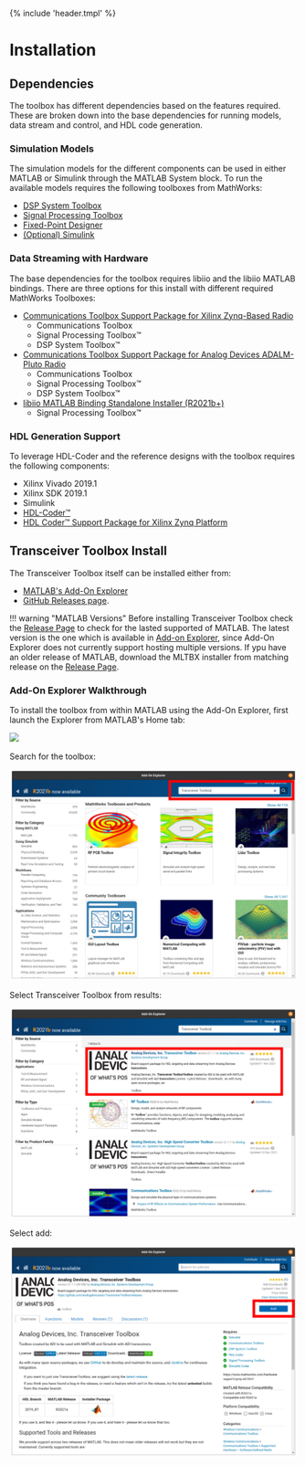 {% include 'header.tmpl' %}
# Installation

## Dependencies

The toolbox has different dependencies based on the features required. These are broken down into the base dependencies for running models, data stream and control, and HDL code generation.

### Simulation Models

The simulation models for the different components can be used in either MATLAB or Simulink through the MATLAB System block. To run the available models requires the following toolboxes from MathWorks:

- [DSP System Toolbox](https://www.mathworks.com/products/dsp-system.html)
- [Signal Processing Toolbox](https://www.mathworks.com/products/signal.html)
- [Fixed-Point Designer](https://www.mathworks.com/products/fixed-point-designer.html)
- [(Optional) Simulink](https://www.mathworks.com/products/simulink.html)


### Data Streaming with Hardware

The base dependencies for the toolbox requires libiio and the libiio MATLAB bindings. There are three options for this install with different required MathWorks Toolboxes:

- [Communications Toolbox Support Package for Xilinx Zynq-Based Radio](https://www.mathworks.com/help/supportpkg/xilinxzynqbasedradio/index.html)
    - Communications Toolbox
    - Signal Processing Toolbox™
    - DSP System Toolbox™
- [Communications Toolbox Support Package for Analog Devices ADALM-Pluto Radio](https://www.mathworks.com/help/supportpkg/plutoradio/index.html)
    - Communications Toolbox
    - Signal Processing Toolbox™
    - DSP System Toolbox™
- [libiio MATLAB Binding Standalone Installer (R2021b+)](https://github.com/mathworks/buildroot/releases/download/mathworks_zynq_R21.2.0/libiio.mlpkginstall)
    - Signal Processing Toolbox™


### HDL Generation Support

To leverage HDL-Coder and the reference designs with the toolbox requires the following components:

- Xilinx Vivado 2019.1
- Xilinx SDK 2019.1
- Simulink
- [HDL-Coder™](https://www.mathworks.com/products/hdl-coder.html)
- [HDL Coder™ Support Package for Xilinx Zynq Platform](https://www.mathworks.com/matlabcentral/fileexchange/40447-hdl-coder-support-package-for-xilinx-zynq-platform)

## Transceiver Toolbox Install

The Transceiver Toolbox itself can be installed either from:

- [MATLAB's Add-On Explorer](https://www.mathworks.com/products/matlab/add-on-explorer.html) 
- [GitHub Releases page](https://github.com/analogdevicesinc/TransceiverToolbox/releases).

!!! warning "MATLAB Versions"
    Before installing Transceiver Toolbox check the [Release Page](https://github.com/analogdevicesinc/TransceiverToolbox/releases) to check for the lasted supported of MATLAB. The latest version is the one which is available in [Add-on Explorer](https://www.mathworks.com/products/matlab/add-on-explorer.html), since Add-On Explorer does not currently support hosting multiple versions. If ypu have an older release of MATLAB, download the MLTBX installer from matching release on the [Release Page](https://github.com/analogdevicesinc/TransceiverToolbox/releases).


### Add-On Explorer Walkthrough

To install the toolbox from within MATLAB using the Add-On Explorer, first launch the Explorer from MATLAB's Home tab:

<img class="screenshot" src="/assets/add_ex.png">

Search for the toolbox:

<!-- ![Add-On Explorer](assets/trx_search_wbox.png) -->
<img class="screenshot" src="../assets/trx_search_wbox.png">

Select Transceiver Toolbox from results:

<!-- ![Add-On Explorer](assets/trx_search_find_wbox.png) -->
<img class="screenshot" src="../assets/trx_search_find_wbox.png">


Select add:

<!-- ![Add-On Explorer](assets/addons_page_wbox.png) -->
<img class="screenshot" src="../assets/addons_page_wbox.png">